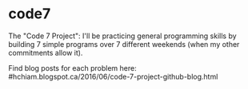 # code7
The "Code 7 Project":  I'll be practicing general programming skills by building 7 simple programs over 7 different weekends (when my other commitments allow it).

Find blog posts for each problem here:  
#hchiam.blogspot.ca/2016/06/code-7-project-github-blog.html
